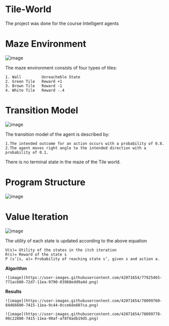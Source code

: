 # Tile-World

The project was done for the course Intelligent agents

# Maze Environment
![image](https://user-images.githubusercontent.com/42071654/77924119-e42d5c80-72d5-11ea-9a21-3eb5340e6d23.png)

The maze environment consists of four types of tiles:

    1. Wall         Unreacheble State
    2. Green Tile   Reward +1  
    3. Brown Tile   Reward -1  
    4. White Tile   Reward -.4  
    
# Transition Model
![image](https://user-images.githubusercontent.com/42071654/77924443-3ec6b880-72d6-11ea-82fb-2c6c064d7cea.png)

The transition model of the agent is described by: 

    1.The intended outcome for an action occurs with a probability of 0.8.
    2.The agent moves right angle to the intended direction with a probability of 0.1.

There is no terminal state in the maze of the Tile world.

# Program Structure

![image](https://user-images.githubusercontent.com/42071654/77925056-fe1b6f00-72d6-11ea-9ab9-c4f142a5a89f.png)

<h1> Value Iteration</h1>

<div>
    
![image](https://user-images.githubusercontent.com/42071654/77925158-1b503d80-72d7-11ea-9042-49292dbe0939.png)

The utility of each state is updated according to the above equation

    U(s)= Utility of the states in the itch iteration
    R(s)= Reward of the state s 
    P (s’|s, a)= Probability of reaching state s’, given s and action a.
    
 <b>Algorithm</b>
 
    ![image](https://user-images.githubusercontent.com/42071654/77925465-771ac680-72d7-11ea-9790-03968edd9a4d.png)

  <b>Results</b>
  
    ![image](https://user-images.githubusercontent.com/42071654/78099760-84d66600-7415-11ea-9c44-0cce6de607ca.png)
    
    ![image](https://user-images.githubusercontent.com/42071654/78099778-90c22800-7415-11ea-90af-af8f8adb19d5.png)


  
</div>
